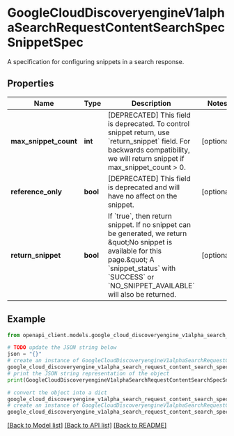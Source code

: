# GoogleCloudDiscoveryengineV1alphaSearchRequestContentSearchSpecSnippetSpec

A specification for configuring snippets in a search response.

## Properties

Name | Type | Description | Notes
------------ | ------------- | ------------- | -------------
**max_snippet_count** | **int** | [DEPRECATED] This field is deprecated. To control snippet return, use &#x60;return_snippet&#x60; field. For backwards compatibility, we will return snippet if max_snippet_count &gt; 0. | [optional] 
**reference_only** | **bool** | [DEPRECATED] This field is deprecated and will have no affect on the snippet. | [optional] 
**return_snippet** | **bool** | If &#x60;true&#x60;, then return snippet. If no snippet can be generated, we return \&quot;No snippet is available for this page.\&quot; A &#x60;snippet_status&#x60; with &#x60;SUCCESS&#x60; or &#x60;NO_SNIPPET_AVAILABLE&#x60; will also be returned. | [optional] 

## Example

```python
from openapi_client.models.google_cloud_discoveryengine_v1alpha_search_request_content_search_spec_snippet_spec import GoogleCloudDiscoveryengineV1alphaSearchRequestContentSearchSpecSnippetSpec

# TODO update the JSON string below
json = "{}"
# create an instance of GoogleCloudDiscoveryengineV1alphaSearchRequestContentSearchSpecSnippetSpec from a JSON string
google_cloud_discoveryengine_v1alpha_search_request_content_search_spec_snippet_spec_instance = GoogleCloudDiscoveryengineV1alphaSearchRequestContentSearchSpecSnippetSpec.from_json(json)
# print the JSON string representation of the object
print(GoogleCloudDiscoveryengineV1alphaSearchRequestContentSearchSpecSnippetSpec.to_json())

# convert the object into a dict
google_cloud_discoveryengine_v1alpha_search_request_content_search_spec_snippet_spec_dict = google_cloud_discoveryengine_v1alpha_search_request_content_search_spec_snippet_spec_instance.to_dict()
# create an instance of GoogleCloudDiscoveryengineV1alphaSearchRequestContentSearchSpecSnippetSpec from a dict
google_cloud_discoveryengine_v1alpha_search_request_content_search_spec_snippet_spec_from_dict = GoogleCloudDiscoveryengineV1alphaSearchRequestContentSearchSpecSnippetSpec.from_dict(google_cloud_discoveryengine_v1alpha_search_request_content_search_spec_snippet_spec_dict)
```
[[Back to Model list]](../README.md#documentation-for-models) [[Back to API list]](../README.md#documentation-for-api-endpoints) [[Back to README]](../README.md)


